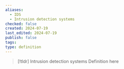 ```yaml
---
aliases:
  - IDS
  - Intrusion detection systems
checked: false
created: 2024-07-19
last_edited: 2024-07-19
publish: false
tags: 
type: definition
---
```

>[!tldr] Intrusion detection systems
>Definition here

